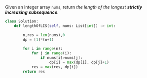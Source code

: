 Given an integer array `nums`, return _the length of the longest **strictly increasing**_ _**subsequence**_.

```python
class Solution:
    def lengthOfLIS(self, nums: List[int]) -> int:
        
        n,res = len(nums),0
        dp = [1]*(n+1)
        
        for i in range(n):
            for j in range(i):
                if nums[i]>nums[j]:
                    dp[i] = max(dp[i], dp[j]+1)
            res = max(res, dp[i])     
        return res
```